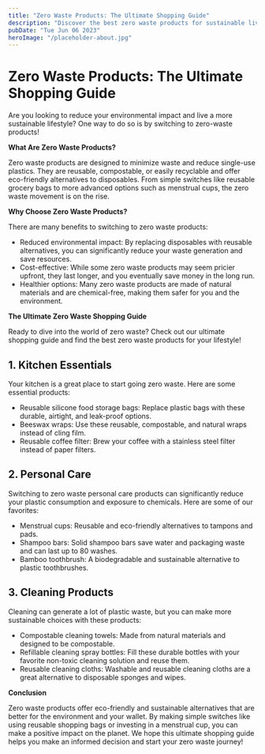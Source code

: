 ```yaml
---
title: "Zero Waste Products: The Ultimate Shopping Guide"
description: "Discover the best zero waste products for sustainable living. Our comprehensive shopping guide will help you make an informed decision and reduce your environmental impact."
pubDate: "Tue Jun 06 2023"
heroImage: "/placeholder-about.jpg"
---
```


# Zero Waste Products: The Ultimate Shopping Guide

Are you looking to reduce your environmental impact and live a more sustainable lifestyle? One way to do so is by switching to zero-waste products!

**What Are Zero Waste Products?**

Zero waste products are designed to minimize waste and reduce single-use plastics. They are reusable, compostable, or easily recyclable and offer eco-friendly alternatives to disposables. From simple switches like reusable grocery bags to more advanced options such as menstrual cups, the zero waste movement is on the rise.

**Why Choose Zero Waste Products?**

There are many benefits to switching to zero waste products:

- Reduced environmental impact: By replacing disposables with reusable alternatives, you can significantly reduce your waste generation and save resources.
- Cost-effective: While some zero waste products may seem pricier upfront, they last longer, and you eventually save money in the long run.
- Healthier options: Many zero waste products are made of natural materials and are chemical-free, making them safer for you and the environment.

**The Ultimate Zero Waste Shopping Guide**

Ready to dive into the world of zero waste? Check out our ultimate shopping guide and find the best zero waste products for your lifestyle!

## 1. Kitchen Essentials

Your kitchen is a great place to start going zero waste. Here are some essential products:

- Reusable silicone food storage bags: Replace plastic bags with these durable, airtight, and leak-proof options.
- Beeswax wraps: Use these reusable, compostable, and natural wraps instead of cling film.
- Reusable coffee filter: Brew your coffee with a stainless steel filter instead of paper filters.

## 2. Personal Care

Switching to zero waste personal care products can significantly reduce your plastic consumption and exposure to chemicals. Here are some of our favorites:

- Menstrual cups: Reusable and eco-friendly alternatives to tampons and pads.
- Shampoo bars: Solid shampoo bars save water and packaging waste and can last up to 80 washes.
- Bamboo toothbrush: A biodegradable and sustainable alternative to plastic toothbrushes.

## 3. Cleaning Products

Cleaning can generate a lot of plastic waste, but you can make more sustainable choices with these products:

- Compostable cleaning towels: Made from natural materials and designed to be compostable.
- Refillable cleaning spray bottles: Fill these durable bottles with your favorite non-toxic cleaning solution and reuse them.
- Reusable cleaning cloths: Washable and reusable cleaning cloths are a great alternative to disposable sponges and wipes.

**Conclusion**

Zero waste products offer eco-friendly and sustainable alternatives that are better for the environment and your wallet. By making simple switches like using reusable shopping bags or investing in a menstrual cup, you can make a positive impact on the planet. We hope this ultimate shopping guide helps you make an informed decision and start your zero waste journey!